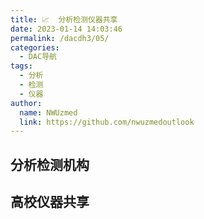 ```yaml
---
title: 📈  分析检测仪器共享
date: 2023-01-14 14:03:46
permalink: /dacdh3/05/
categories: 
  - DAC导航
tags: 
  - 分析
  - 检测
  - 仪器
author: 
  name: NWUzmed
  link: https://github.com/nwuzmedoutlook
---
```


## 分析检测机构

<ClientOnly>
  <Card :cardData="cardData0" :cardListSize=4 carTitlColor="#000" carHoverColor="#000" />
</ClientOnly>

## 高校仪器共享

<ClientOnly>
  <Card :cardData="cardData1" :cardListSize=4 carTitlColor="#000" carHoverColor="#000" />
</ClientOnly>

<script>
export default {
  data() {
    return {
      cardData0: [
{id: "0", cardSrc: "https://www.eceshi.com/", cardImgSrc: "https://api.xinac.net/icon/?url=https://www.eceshi.com/", cardName: "e测试", cardContent: "一站式分析检测服务平台",},
{cardSrc: "https://www.shiyanjia.com/", cardImgSrc: "https://api.xinac.net/icon/?url=https://www.shiyanjia.com/", cardName: "科学指南针", cardContent: "中国科研仪器预约第一站,海量仪器,免费试样,上门取样,免费复测,速度保障,价格实惠",},
{cardSrc: "https://www.keyanbanlv.com/", cardImgSrc: "https://api.xinac.net/icon/?url=https://www.keyanbanlv.com/", cardName: "科研伴侣", cardContent: "提供实验测试、测试咨询、专家直联、耗材直通车等一站式科研服务。",},
{cardSrc: "https://www.yikexue.com/", cardImgSrc: "https://api.xinac.net/icon/?url=https://www.yikexue.com/", cardName: "易科学", cardContent: "仪器共享和实验室共享",},
{cardSrc: "https://www.qwings.cn/", cardImgSrc: "https://api.xinac.net/icon/?url=https://www.qwings.cn/", cardName: "牵翼网", cardContent: "检验检测_检测机构_第三方检测认证平台",},
{cardSrc: "http://www.029cnas.com/", cardImgSrc: "https://api.xinac.net/icon/?url=http://www.029cnas.com/", cardName: "华研检测", cardContent: "公正公平、权威高效第三方检测机构",},
{cardSrc: "http://www.hengquwang.com/", cardImgSrc: "https://api.xinac.net/icon/?url=http://www.hengquwang.com/", cardName: "横渠网", cardContent: "为科研助力 / 科研资源共享平台",},
{cardSrc: "http://samp.cas.cn/#", cardImgSrc: "https://api.xinac.net/icon/?url=http://samp.cas.cn/#", cardName: "仪器共享管理平台", cardContent: "中国科学院",},
{cardSrc: "http://202.117.96.37/", cardImgSrc: "https://api.xinac.net/icon/?url=http://202.117.96.37/", cardName: "大型仪器共享平台", cardContent: "西北大学",},
{cardSrc: "http://iac.xjtu.edu.cn/", cardImgSrc: "https://api.xinac.net/icon/?url=http://iac.xjtu.edu.cn/", cardName: "分析测试共享中心", cardContent: "西安交通大学",},
{cardSrc: "http://atcrs.nwpu.edu.cn/lims/", cardImgSrc: "https://api.xinac.net/icon/?url=http://atcrs.nwpu.edu.cn/lims/", cardName: "分析测试中心", cardContent: "西北工业大学",},
{cardSrc: "http://yqyy.snnu.edu.cn/", cardImgSrc: "https://api.xinac.net/icon/?url=http://yqyy.snnu.edu.cn/", cardName: "大型科学仪器共享平台", cardContent: "陕西师范大学",},
{cardSrc: "http://yqgx.xatrm.com/", cardImgSrc: "https://api.xinac.net/icon/?url=http://yqgx.xatrm.com/", cardName: "西安科技大市场", cardContent: "西安仪器设备共享公共服务平台",},
{cardSrc: "http://www.ilab-x.com/", cardImgSrc: "https://api.xinac.net/icon/?url=http://www.ilab-x.com/", cardName: "实验空间", cardContent: "国家虚拟仿真实验教学项目共享服务平台",},
      ],
      
      cardData1: [
        {
          id: "1",
          cardSrc: "https://cn.vuejs.org/",
          cardImgSrc:
            "https://cdn.staticaly.com/gh/Kele-Bingtang/static@master/img/tools/20220105001047.png",
          cardName: "Vue",
          cardContent: "渐进式 JavaScript 框架",
        },
      ],
    };
  },
};
</script>
